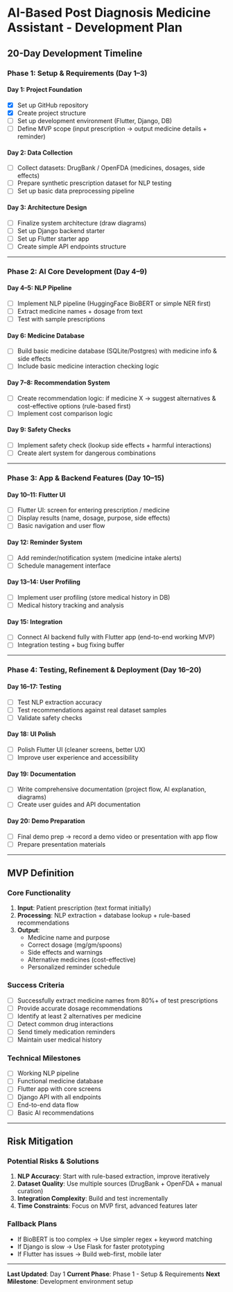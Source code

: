 # AI-Based Post Diagnosis Medicine Assistant - Development Plan

## 20-Day Development Timeline

### **Phase 1: Setup & Requirements (Day 1–3)**

#### **Day 1: Project Foundation**
- [x] Set up GitHub repository
- [x] Create project structure
- [ ] Set up development environment (Flutter, Django, DB)
- [ ] Define MVP scope (input prescription → output medicine details + reminder)

#### **Day 2: Data Collection**
- [ ] Collect datasets: DrugBank / OpenFDA (medicines, dosages, side effects)
- [ ] Prepare synthetic prescription dataset for NLP testing
- [ ] Set up basic data preprocessing pipeline

#### **Day 3: Architecture Design**
- [ ] Finalize system architecture (draw diagrams)
- [ ] Set up Django backend starter
- [ ] Set up Flutter starter app
- [ ] Create simple API endpoints structure

---

### **Phase 2: AI Core Development (Day 4–9)**

#### **Day 4–5: NLP Pipeline**
- [ ] Implement NLP pipeline (HuggingFace BioBERT or simple NER first)
- [ ] Extract medicine names + dosage from text
- [ ] Test with sample prescriptions

#### **Day 6: Medicine Database**
- [ ] Build basic medicine database (SQLite/Postgres) with medicine info & side effects
- [ ] Include basic medicine interaction checking logic

#### **Day 7–8: Recommendation System**
- [ ] Create recommendation logic: if medicine X → suggest alternatives & cost-effective options (rule-based first)
- [ ] Implement cost comparison logic

#### **Day 9: Safety Checks**
- [ ] Implement safety check (lookup side effects + harmful interactions)
- [ ] Create alert system for dangerous combinations

---

### **Phase 3: App & Backend Features (Day 10–15)**

#### **Day 10–11: Flutter UI**
- [ ] Flutter UI: screen for entering prescription / medicine
- [ ] Display results (name, dosage, purpose, side effects)
- [ ] Basic navigation and user flow

#### **Day 12: Reminder System**
- [ ] Add reminder/notification system (medicine intake alerts)
- [ ] Schedule management interface

#### **Day 13–14: User Profiling**
- [ ] Implement user profiling (store medical history in DB)
- [ ] Medical history tracking and analysis

#### **Day 15: Integration**
- [ ] Connect AI backend fully with Flutter app (end-to-end working MVP)
- [ ] Integration testing + bug fixing buffer

---

### **Phase 4: Testing, Refinement & Deployment (Day 16–20)**

#### **Day 16–17: Testing**
- [ ] Test NLP extraction accuracy
- [ ] Test recommendations against real dataset samples
- [ ] Validate safety checks

#### **Day 18: UI Polish**
- [ ] Polish Flutter UI (cleaner screens, better UX)
- [ ] Improve user experience and accessibility

#### **Day 19: Documentation**
- [ ] Write comprehensive documentation (project flow, AI explanation, diagrams)
- [ ] Create user guides and API documentation

#### **Day 20: Demo Preparation**
- [ ] Final demo prep → record a demo video or presentation with app flow
- [ ] Prepare presentation materials

---

## MVP Definition

### **Core Functionality**
1. **Input**: Patient prescription (text format initially)
2. **Processing**: NLP extraction + database lookup + rule-based recommendations
3. **Output**: 
   - Medicine name and purpose
   - Correct dosage (mg/gm/spoons)
   - Side effects and warnings
   - Alternative medicines (cost-effective)
   - Personalized reminder schedule

### **Success Criteria**
- [ ] Successfully extract medicine names from 80%+ of test prescriptions
- [ ] Provide accurate dosage recommendations
- [ ] Identify at least 2 alternatives per medicine
- [ ] Detect common drug interactions
- [ ] Send timely medication reminders
- [ ] Maintain user medical history

### **Technical Milestones**
- [ ] Working NLP pipeline
- [ ] Functional medicine database
- [ ] Flutter app with core screens
- [ ] Django API with all endpoints
- [ ] End-to-end data flow
- [ ] Basic AI recommendations

---

## Risk Mitigation

### **Potential Risks & Solutions**
1. **NLP Accuracy**: Start with rule-based extraction, improve iteratively
2. **Dataset Quality**: Use multiple sources (DrugBank + OpenFDA + manual curation)
3. **Integration Complexity**: Build and test incrementally
4. **Time Constraints**: Focus on MVP first, advanced features later

### **Fallback Plans**
- If BioBERT is too complex → Use simpler regex + keyword matching
- If Django is slow → Use Flask for faster prototyping
- If Flutter has issues → Build web-first, mobile later

---

**Last Updated**: Day 1
**Current Phase**: Phase 1 - Setup & Requirements
**Next Milestone**: Development environment setup

